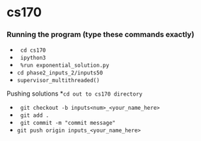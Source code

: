 # cs170


### Running the program (type these commands exactly)
* ``` cd cs170```
* ``` ipython3```
* ``` %run exponential_solution.py```
* ```cd phase2_inputs_2/inputs50```
* ```supervisor_multithreaded()``` 

Pushing solutions 
*```cd out to cs170 directory```
* ``` git checkout -b inputs<num>_<your_name_here>```
* ``` git add .```
* ``` git commit -m "commit message"``` 
* ``` git push origin inputs_<your_name_here> ```


